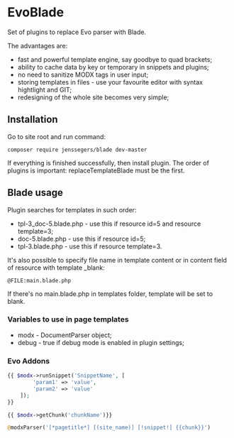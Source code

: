 # EvoBlade
Set of plugins to replace Evo parser with Blade.

The advantages are:
* fast and powerful template engine, say goodbye to quad brackets;
* ability to cache data by key or temporary in snippets and plugins;
* no need to sanitize MODX tags in user input;
* storing templates in files - use your favourite editor with syntax hightlight and GIT;
* redesigning of the whole site becomes very simple;

## Installation
Go to site root and run command:
```
composer require jenssegers/blade dev-master
```

If everything is finished successfully, then install plugin.
The order of plugins is important: replaceTemplateBlade must be the first.

## Blade usage
Plugin searches for templates in such order:
* tpl-3_doc-5.blade.php - use this if resource id=5 and resource template=3;
* doc-5.blade.php - use this if resource id=5;
* tpl-3.blade.php - use this if resource template=3.

It's also possible to specify file name in template content or in content field of resource with template _blank:
```
@FILE:main.blade.php
```
If there's no main.blade.php in templates folder, template will be set to blank.

### Variables to use in page templates
* modx - DocumentParser object;
* debug - true if debug mode is enabled in plugin settings;

### Evo Addons
```php
{{ $modx->runSnippet('SnippetName', [
        'param1' => 'value',
        'param2' => 'value'
    ]);
}}

{{ $modx->getChunk('chunkName')}}

@modxParser('[*pagetitle*] [(site_name)] [!snippet!] {{chunk}}')
```
